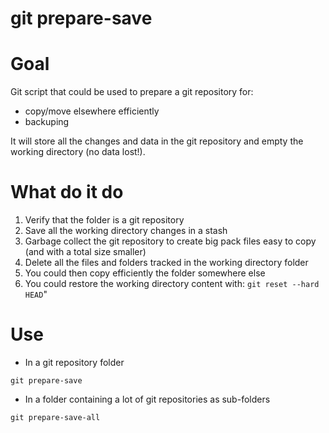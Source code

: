 # git prepare-save

# Goal

Git script that could be used to prepare a git repository for:

* copy/move elsewhere efficiently
* backuping

It will store all the changes and data in the git repository and empty the working directory (no data lost!).

# What do it do

1. Verify that the folder is a git repository
1. Save all the working directory changes in a stash
1. Garbage collect the git repository to create big pack files easy to copy (and with a total size smaller)
1. Delete all the files and folders tracked in the working directory folder
1. You could then copy efficiently the folder somewhere else
1. You could restore the working directory content with: `git reset --hard HEAD`"

# Use

* In a git repository folder

`git prepare-save`

* In a folder containing a lot of git repositories as sub-folders

`git prepare-save-all`

